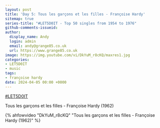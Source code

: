 ```yaml
---
layout: post
title: 'Day 5: Tous les garçons et les filles - Françoise Hardy'
sitemap: true
series-title: "#LET5D0IT - Top 50 singles from 1954 to 1976"
github-comments-issueid:
author:
  display_name: Andy
  login: admin
  email: andy@grange85.co.uk
  url: https://www.grange85.co.uk
image: https://img.youtube.com/vi/DkYuM_r8cKQ/maxres1.jpg
categories:
- LET5D0IT
- music
tags:
- françoise hardy
date: 2024-04-05 00:00 +0000
---
```

[#LET5D0IT](https://bsky.app/profile/let5d0it.bsky.social)

Tous les garçons et les filles - Françoise Hardy (1962)

{% ahfowvideo "DkYuM_r8cKQ" "Tous les garçons et les filles - Françoise Hardy (1962)" %}
